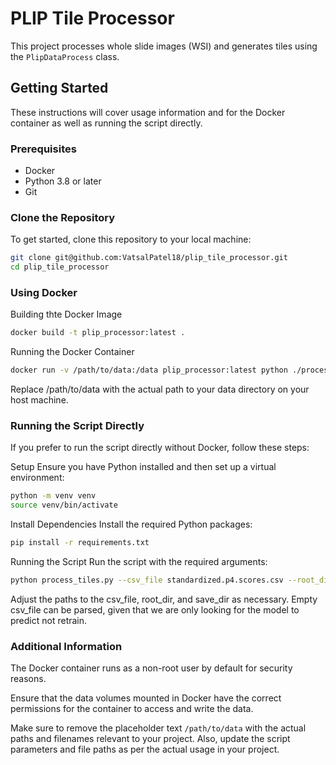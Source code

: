 # PLIP Tile Processor

This project processes whole slide images (WSI) and generates tiles using the `PlipDataProcess` class.

## Getting Started

These instructions will cover usage information and for the Docker container as well as running the script directly.

### Prerequisites

- Docker
- Python 3.8 or later
- Git

### Clone the Repository

To get started, clone this repository to your local machine:

```bash
git clone git@github.com:VatsalPatel18/plip_tile_processor.git
cd plip_tile_processor
```

### Using Docker

Building thte Docker Image

```bash
docker build -t plip_processor:latest .
```
Running the Docker Container

```bash
docker run -v /path/to/data:/data plip_processor:latest python ./process_tiles.py --csv_file /data/standardized.p4.scores.csv --root_dir /data/temp_data --save_dir /data/temp_out
```
Replace /path/to/data with the actual path to your data directory on your host machine.

### Running the Script Directly
If you prefer to run the script directly without Docker, follow these steps:

Setup
Ensure you have Python installed and then set up a virtual environment:

```bash
python -m venv venv
source venv/bin/activate
```

Install Dependencies
Install the required Python packages:

```bash
pip install -r requirements.txt
```

Running the Script
Run the script with the required arguments:

```bash
python process_tiles.py --csv_file standardized.p4.scores.csv --root_dir temp_data --save_dir temp_out
```
Adjust the paths to the csv_file, root_dir, and save_dir as necessary.
Empty csv_file can be parsed, given that we are only looking for the model to predict not retrain.

### Additional Information
The Docker container runs as a non-root user by default for security reasons.

Ensure that the data volumes mounted in Docker have the correct permissions for the container to access and write the data.

Make sure to remove the placeholder text `/path/to/data` with the actual paths and filenames relevant to your project. Also, update the script parameters and file paths as per the actual usage in your project.



